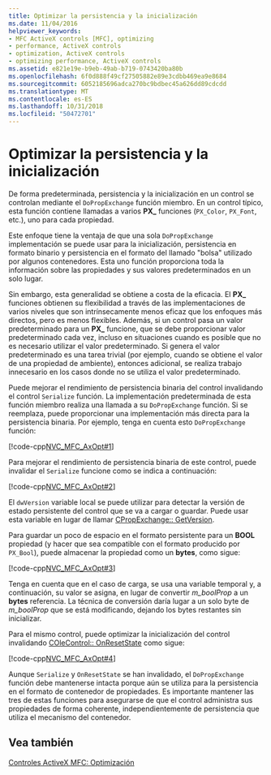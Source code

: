 ```yaml
---
title: Optimizar la persistencia y la inicialización
ms.date: 11/04/2016
helpviewer_keywords:
- MFC ActiveX controls [MFC], optimizing
- performance, ActiveX controls
- optimization, ActiveX controls
- optimizing performance, ActiveX controls
ms.assetid: e821e19e-b9eb-49ab-b719-0743420ba80b
ms.openlocfilehash: 6f0d888f49cf27505882e89e3cdbb469ea9e8684
ms.sourcegitcommit: 6052185696adca270bc9bdbec45a626dd89cdcdd
ms.translationtype: MT
ms.contentlocale: es-ES
ms.lasthandoff: 10/31/2018
ms.locfileid: "50472701"
---
```

# <a name="optimizing-persistence-and-initialization"></a>Optimizar la persistencia y la inicialización

De forma predeterminada, persistencia y la inicialización en un control se controlan mediante el `DoPropExchange` función miembro. En un control típico, esta función contiene llamadas a varios **PX_** funciones (`PX_Color`, `PX_Font`, etc.), uno para cada propiedad.

Este enfoque tiene la ventaja de que una sola `DoPropExchange` implementación se puede usar para la inicialización, persistencia en formato binario y persistencia en el formato del llamado "bolsa" utilizado por algunos contenedores. Esta uno función proporciona toda la información sobre las propiedades y sus valores predeterminados en un solo lugar.

Sin embargo, esta generalidad se obtiene a costa de la eficacia. El **PX_** funciones obtienen su flexibilidad a través de las implementaciones de varios niveles que son intrínsecamente menos eficaz que los enfoques más directos, pero es menos flexibles. Además, si un control pasa un valor predeterminado para un **PX_** funcione, que se debe proporcionar valor predeterminado cada vez, incluso en situaciones cuando es posible que no es necesario utilizar el valor predeterminado. Si genera el valor predeterminado es una tarea trivial (por ejemplo, cuando se obtiene el valor de una propiedad de ambiente), entonces adicional, se realiza trabajo innecesario en los casos donde no se utiliza el valor predeterminado.

Puede mejorar el rendimiento de persistencia binaria del control invalidando el control `Serialize` función. La implementación predeterminada de esta función miembro realiza una llamada a su `DoPropExchange` función. Si se reemplaza, puede proporcionar una implementación más directa para la persistencia binaria. Por ejemplo, tenga en cuenta esto `DoPropExchange` función:

[!code-cpp[NVC_MFC_AxOpt#1](../mfc/codesnippet/cpp/optimizing-persistence-and-initialization_1.cpp)]

Para mejorar el rendimiento de persistencia binaria de este control, puede invalidar el `Serialize` funcione como se indica a continuación:

[!code-cpp[NVC_MFC_AxOpt#2](../mfc/codesnippet/cpp/optimizing-persistence-and-initialization_2.cpp)]

El `dwVersion` variable local se puede utilizar para detectar la versión de estado persistente del control que se va a cargar o guardar. Puede usar esta variable en lugar de llamar [CPropExchange:: GetVersion](../mfc/reference/cpropexchange-class.md#getversion).

Para guardar un poco de espacio en el formato persistente para un **BOOL** propiedad (y hacer que sea compatible con el formato producido por `PX_Bool`), puede almacenar la propiedad como un **bytes**, como sigue:

[!code-cpp[NVC_MFC_AxOpt#3](../mfc/codesnippet/cpp/optimizing-persistence-and-initialization_3.cpp)]

Tenga en cuenta que en el caso de carga, se usa una variable temporal y, a continuación, su valor se asigna, en lugar de convertir *m_boolProp* a un **bytes** referencia. La técnica de conversión daría lugar a un solo byte de *m_boolProp* que se está modificando, dejando los bytes restantes sin inicializar.

Para el mismo control, puede optimizar la inicialización del control invalidando [COleControl:: OnResetState](../mfc/reference/colecontrol-class.md#onresetstate) como sigue:

[!code-cpp[NVC_MFC_AxOpt#4](../mfc/codesnippet/cpp/optimizing-persistence-and-initialization_4.cpp)]

Aunque `Serialize` y `OnResetState` se han invalidado, el `DoPropExchange` función debe mantenerse intacta porque aún se utiliza para la persistencia en el formato de contenedor de propiedades. Es importante mantener las tres de estas funciones para asegurarse de que el control administra sus propiedades de forma coherente, independientemente de persistencia que utiliza el mecanismo del contenedor.

## <a name="see-also"></a>Vea también

[Controles ActiveX MFC: Optimización](../mfc/mfc-activex-controls-optimization.md)

